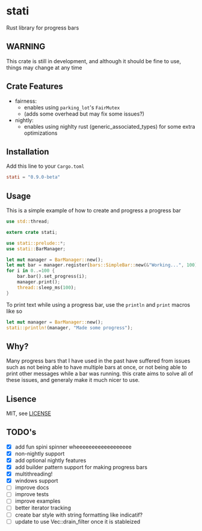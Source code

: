 # stati

Rust library for progress bars

## WARNING

This crate is still in development,
and although it should be fine to use,
things may change at any time

## Crate Features

- fairness:
  - enables using `parking_lot`'s `FairMutex`
  - (adds some overhead but may fix some issues?)
- nightly:
  - enables using nighlty rust (generic_associated_types) for some extra optimizations

## Installation

Add this line to your `Cargo.toml`

```toml
stati = "0.9.0-beta"
```

## Usage

This is a simple example of how to create and progress a progress bar

```rust
use std::thread;

extern crate stati;

use stati::prelude::*;
use stati::BarManager;

let mut manager = BarManager::new();
let mut bar = manager.register(bars::SimpleBar::new(&"Working...", 100));
for i in 0..=100 {
    bar.bar().set_progress(i);
    manager.print();
    thread::sleep_ms(100);
}
```

To print text while using a progress bar, use the `println` and `print` macros like so

```rust
let mut manager = BarManager::new();
stati::println!(manager, "Made some progress");
```

## Why?

Many progress bars that I have used in the past
have suffered from issues such as not being able to have
multiple bars at once, or not being able to print other messages
while a bar was running. this crate aims to solve all of these issues,
and generaly make it much nicer to use.

## Lisence

MIT, see [LICENSE](LICENSE)

## TODO's

- [x] add fun spini spinner wheeeeeeeeeeeeeeeeee
- [x] non-nightly support
- [x] add optional nightly features
- [x] add builder pattern support for making progress bars
- [x] multithreading!
- [x] windows support
- [ ] improve docs
- [ ] improve tests
- [ ] improve examples
- [ ] better iterator tracking
- [ ] create bar style with string formatting like indicatif?
- [ ] update to use Vec::drain_filter once it is stableized
